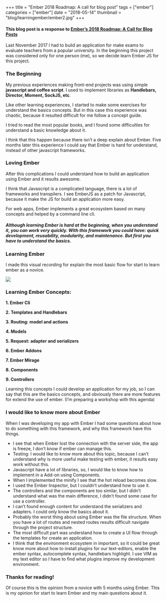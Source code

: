 +++
title = "Ember 2018 Roadmap: A call for blog post"
tags = ["ember"]
categories = ["ember"]
date = "2018-05-14"
thumbnail = "blog/learningember/ember2.jpg"
+++

#### This blog post is a response to [Ember’s 2018 Roadmap: A Call for Blog Posts](https://emberjs.com/blog/2018/05/02/ember-2018-roadmap-call-for-posts.html)

Last November 2017 I had to build an application for make exams to evaluate teachers from a popular university. In the beginning this project was considered only for one person (me), so we decide learn Ember JS for this project.

### The Beginning

My previous experiences making front-end projects was using simple **javascript and coffee script**. I used to implement libraries as **Handlebars, Director, Moment, SockJS, etc**.

Like other learning experiences, I started to make some exercises for understand the basics concepts. But in this case this experience was chaotic, because it resulted difficult for me follow a concept guide.

I tried to read the most popular books, and I found some difficulties for understand a basic knowledge about it.

I think that this happen because there isn’t a deep explain about Ember. Five months later this experience I could say that Ember is hard for understand, instead of other javascript frameworks.

### Loving Ember

After this complications I could understand how to build an application using Ember and it results awesome.

I think that Javascript is a complicated language, there is a lot of frameworks and transpilers. I see EmberJS as a patch for Javascript, because it make the JS for build an application  more easy.

For web apps, Ember implements a great ecosystem based on many concepts and helped by a command line cli.

##### Although learning Ember is hard at the beginning, when you understand it, you can work very quickly. With this framework you could have: quick development, reusability, modularity, and maintenance.  But first you have to understand the basics.

### Learning Ember

I made this visual recording for explain the most basic flow for start to learn ember as a novice.

![](/blog/learningember/ember2.jpg)

### Learning Ember Concepts:

**1. Ember Cli**

**2. Templates and Handlebars**

**3. Routing: model and actions**

**4. Models**

**5. Request: adapter and serializers**

**6. Ember Addons**

**7. Ember Mirage**

**8. Components**

**9. Controllers**

Learning this concepts I could develop an application for my job, so I can say that this are the basics concepts, and obviously there are more features for extend the use of ember. (I’m preparing a workshop with this agenda)

### I would like to know more about Ember

When I was developing my app with Ember I had some questions about how to do something with this framework, and why this framework have this things.

- I see that when Ember lost the connection with the server side, the app is freeze, I don’t know if ember can manage this.
- Testing: I would like to know more about this topic, because I can’t understand why is more useful make testing with ember, it results easy work without this.
- Javascript have a lot of libraries, so, I would like to know how to implement in a Add-on using Components.
- When I implemented the minify I see that the hot reload becomes slow.
- I used the Ember Inspector, but I couldn’t understand how to use it.
- The controllers and the components are too similar, but I didn’t understand what was the main difference, I didn’t found some case for use a controller.
- I can’t found enough content for understand the serializers and adapters. I could only know the basics about it.
- Probably the worst thing about using Ember was the file structure. When you have a lot of routes and nested routes results difficult navigate through the project structure.
- The most difficult part was understand how to create a UI flow through the templates for create an application.
- I think that the environment ecosystem in important, so it could be great know more about how to install plugins for our text-editors, enable the ember syntax, autocomplete syntax, handlebars highlight. I use VIM as my text editor so I have to find what plugins improve my development environment.

### Thanks for reading!
Of course this is the opinion from a novice with 5 months using Ember. This is my opinion for start to learn Ember and my main questions about it.


